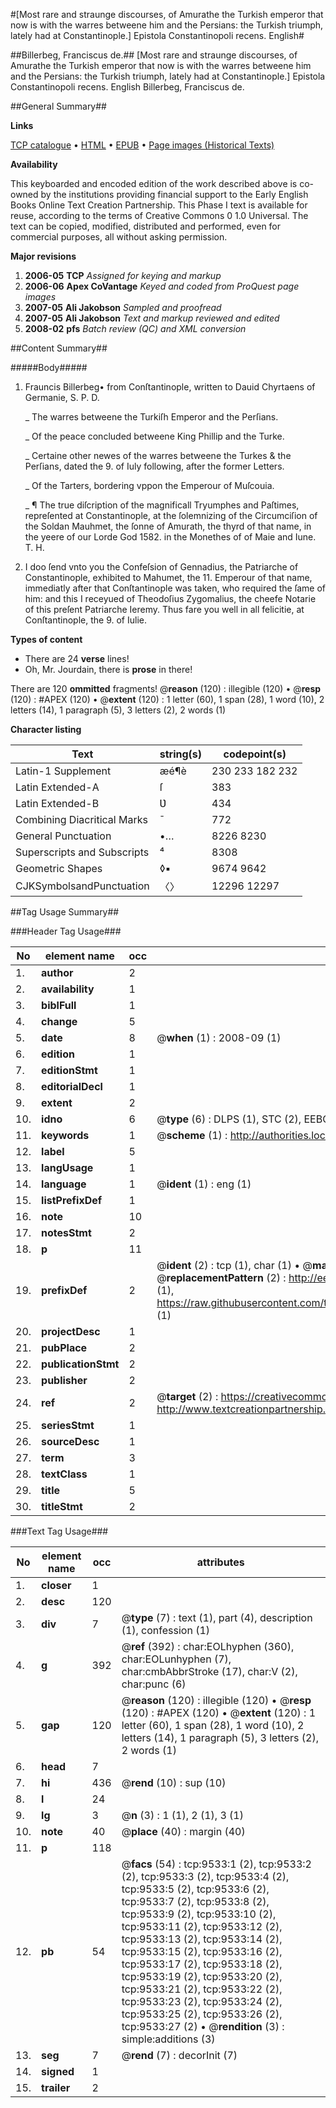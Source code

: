 #[Most rare and straunge discourses, of Amurathe the Turkish emperor that now is with the warres betweene him and the Persians: the Turkish triumph, lately had at Constantinople.] Epistola Constantinopoli recens. English#

##Billerbeg, Franciscus de.##
[Most rare and straunge discourses, of Amurathe the Turkish emperor that now is with the warres betweene him and the Persians: the Turkish triumph, lately had at Constantinople.]
Epistola Constantinopoli recens. English
Billerbeg, Franciscus de.

##General Summary##

**Links**

[TCP catalogue](http://www.ota.ox.ac.uk/tcp/)  • 
[HTML](http://tei.it.ox.ac.uk/tcp/Texts-HTML/free/A16/A16139.html)  • 
[EPUB](http://tei.it.ox.ac.uk/tcp/Texts-EPUB/free/A16/A16139.epub) • 
[Page images (Historical Texts)](https://data.historicaltexts.jisc.ac.uk/view?pubId=eebo-99844698e&pageId=eebo-99844698e-9533-1)

**Availability**

This keyboarded and encoded edition of the
	       work described above is co-owned by the institutions
	       providing financial support to the Early English Books
	       Online Text Creation Partnership. This Phase I text is
	       available for reuse, according to the terms of Creative
	       Commons 0 1.0 Universal. The text can be copied,
	       modified, distributed and performed, even for
	       commercial purposes, all without asking permission.

**Major revisions**

1. __2006-05__ __TCP__ *Assigned for keying and markup*
1. __2006-06__ __Apex CoVantage__ *Keyed and coded from ProQuest page images*
1. __2007-05__ __Ali Jakobson__ *Sampled and proofread*
1. __2007-05__ __Ali Jakobson__ *Text and markup reviewed and edited*
1. __2008-02__ __pfs__ *Batch review (QC) and XML conversion*

##Content Summary##

#####Body#####

1. Frauncis Billerbeg• from Conſtantinople, written to Dauid Chyrtaens of Germanie, S. P. D.

    _ The warres betweene the Turkiſh Emperor and the Perſians.

    _ Of the peace concluded betweene King Phillip and the Turke.

    _ Certaine other newes of the warres betweene the Turkes & the Perſians, dated the 9. of Iuly following, after the former Letters.

    _ Of the Tarters, bordering vppon the Emperour of Muſcouia.

    _ ¶ The true diſcription of the magnificall Tryumphes and Paſtimes, repreſented at Constantinople, at the ſolemnizing of the Circumciſion of the Soldan Mauhmet, the ſonne of Amurath, the thyrd of that name, in the yeere of our Lorde God 1582. in the Monethes of of Maie and Iune. T. H.

1. I doo ſend vnto you the Confeſsion of Gennadius, the Patriarche of Constantinople, exhibited to Mahumet, the 11. Emperour of that name, immediatly after that Conſtantinople was taken, who required the ſame of him: and this I receyued of Theodoſius Zygomalius, the cheefe Notarie of this preſent Patriarche Ieremy. Thus fare you well in all felicitie, at Conſtantinople, the 9. of Iulie.

**Types of content**

  * There are 24 **verse** lines!
  * Oh, Mr. Jourdain, there is **prose** in there!

There are 120 **ommitted** fragments! 
 @__reason__ (120) : illegible (120)  •  @__resp__ (120) : #APEX (120)  •  @__extent__ (120) : 1 letter (60), 1 span (28), 1 word (10), 2 letters (14), 1 paragraph (5), 3 letters (2), 2 words (1)

**Character listing**


|Text|string(s)|codepoint(s)|
|---|---|---|
|Latin-1 Supplement|æé¶è|230 233 182 232|
|Latin Extended-A|ſ|383|
|Latin Extended-B|Ʋ|434|
|Combining             Diacritical Marks|̄|772|
|General Punctuation|•…|8226 8230|
|Superscripts             and Subscripts|⁴|8308|
|Geometric Shapes|◊▪|9674 9642|
|CJKSymbolsandPunctuation|〈〉|12296 12297|

##Tag Usage Summary##

###Header Tag Usage###

|No|element name|occ|attributes|
|---|---|---|---|
|1.|__author__|2||
|2.|__availability__|1||
|3.|__biblFull__|1||
|4.|__change__|5||
|5.|__date__|8| @__when__ (1) : 2008-09 (1)|
|6.|__edition__|1||
|7.|__editionStmt__|1||
|8.|__editorialDecl__|1||
|9.|__extent__|2||
|10.|__idno__|6| @__type__ (6) : DLPS (1), STC (2), EEBO-CITATION (1), PROQUEST (1), VID (1)|
|11.|__keywords__|1| @__scheme__ (1) : http://authorities.loc.gov/ (1)|
|12.|__label__|5||
|13.|__langUsage__|1||
|14.|__language__|1| @__ident__ (1) : eng (1)|
|15.|__listPrefixDef__|1||
|16.|__note__|10||
|17.|__notesStmt__|2||
|18.|__p__|11||
|19.|__prefixDef__|2| @__ident__ (2) : tcp (1), char (1)  •  @__matchPattern__ (2) : ([0-9\-]+):([0-9IVX]+) (1), (.+) (1)  •  @__replacementPattern__ (2) : http://eebo.chadwyck.com/downloadtiff?vid=$1&page=$2 (1), https://raw.githubusercontent.com/textcreationpartnership/Texts/master/tcpchars.xml#$1 (1)|
|20.|__projectDesc__|1||
|21.|__pubPlace__|2||
|22.|__publicationStmt__|2||
|23.|__publisher__|2||
|24.|__ref__|2| @__target__ (2) : https://creativecommons.org/publicdomain/zero/1.0/ (1), http://www.textcreationpartnership.org/docs/. (1)|
|25.|__seriesStmt__|1||
|26.|__sourceDesc__|1||
|27.|__term__|3||
|28.|__textClass__|1||
|29.|__title__|5||
|30.|__titleStmt__|2||


###Text Tag Usage###

|No|element name|occ|attributes|
|---|---|---|---|
|1.|__closer__|1||
|2.|__desc__|120||
|3.|__div__|7| @__type__ (7) : text (1), part (4), description (1), confession (1)|
|4.|__g__|392| @__ref__ (392) : char:EOLhyphen (360), char:EOLunhyphen (7), char:cmbAbbrStroke (17), char:V (2), char:punc (6)|
|5.|__gap__|120| @__reason__ (120) : illegible (120)  •  @__resp__ (120) : #APEX (120)  •  @__extent__ (120) : 1 letter (60), 1 span (28), 1 word (10), 2 letters (14), 1 paragraph (5), 3 letters (2), 2 words (1)|
|6.|__head__|7||
|7.|__hi__|436| @__rend__ (10) : sup (10)|
|8.|__l__|24||
|9.|__lg__|3| @__n__ (3) : 1 (1), 2 (1), 3 (1)|
|10.|__note__|40| @__place__ (40) : margin (40)|
|11.|__p__|118||
|12.|__pb__|54| @__facs__ (54) : tcp:9533:1 (2), tcp:9533:2 (2), tcp:9533:3 (2), tcp:9533:4 (2), tcp:9533:5 (2), tcp:9533:6 (2), tcp:9533:7 (2), tcp:9533:8 (2), tcp:9533:9 (2), tcp:9533:10 (2), tcp:9533:11 (2), tcp:9533:12 (2), tcp:9533:13 (2), tcp:9533:14 (2), tcp:9533:15 (2), tcp:9533:16 (2), tcp:9533:17 (2), tcp:9533:18 (2), tcp:9533:19 (2), tcp:9533:20 (2), tcp:9533:21 (2), tcp:9533:22 (2), tcp:9533:23 (2), tcp:9533:24 (2), tcp:9533:25 (2), tcp:9533:26 (2), tcp:9533:27 (2)  •  @__rendition__ (3) : simple:additions (3)|
|13.|__seg__|7| @__rend__ (7) : decorInit (7)|
|14.|__signed__|1||
|15.|__trailer__|2||
